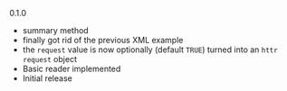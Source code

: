 0.1.0 

* summary method
* finally got rid of the previous XML example
* the `request` value is now optionally (default `TRUE`) turned into an `httr` `request` object
* Basic reader implemented
* Initial release
